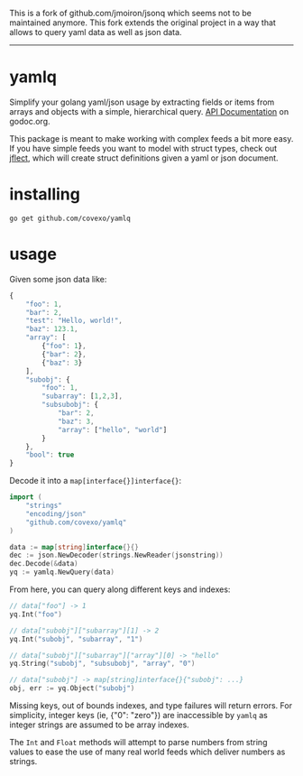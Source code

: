 
This is a fork of github.com/jmoiron/jsonq which seems not to be maintained anymore. This fork extends the original project in a way that allows to query yaml data as well as json data.

---

# yamlq
Simplify your golang yaml/json usage by extracting fields or items from arrays and objects with a simple, hierarchical query. [API Documentation](http://godoc.org/github.com/jmoiron/jsonq) on godoc.org.

This package is meant to make working with complex feeds a bit more easy. If you have simple feeds you want to model with struct types, check out [jflect](http://github.com/str1ngs/jflect), which will create struct definitions given a yaml or json document.

# installing

```
go get github.com/covexo/yamlq
```

# usage

Given some json data like:

```javascript
{
	"foo": 1,
	"bar": 2,
	"test": "Hello, world!",
	"baz": 123.1,
	"array": [
		{"foo": 1},
		{"bar": 2},
		{"baz": 3}
	],
	"subobj": {
		"foo": 1,
		"subarray": [1,2,3],
		"subsubobj": {
			"bar": 2,
			"baz": 3,
			"array": ["hello", "world"]
		}
	},
	"bool": true
}
```

Decode it into a `map[interface{}]interface{}`:

```go
import (
	"strings"
	"encoding/json"
	"github.com/covexo/yamlq"
)

data := map[string]interface{}{}
dec := json.NewDecoder(strings.NewReader(jsonstring))
dec.Decode(&data)
yq := yamlq.NewQuery(data)
```

From here, you can query along different keys and indexes:

```go
// data["foo"] -> 1
yq.Int("foo")

// data["subobj"]["subarray"][1] -> 2
yq.Int("subobj", "subarray", "1")

// data["subobj"]["subarray"]["array"][0] -> "hello"
yq.String("subobj", "subsubobj", "array", "0")

// data["subobj"] -> map[string]interface{}{"subobj": ...}
obj, err := yq.Object("subobj")
```

Missing keys, out of bounds indexes, and type failures will return errors.
For simplicity, integer keys (ie, {"0": "zero"}) are inaccessible
by `yamlq` as integer strings are assumed to be array indexes.

The `Int` and `Float` methods will attempt to parse numbers from string
values to ease the use of many real world feeds which deliver numbers as strings.

